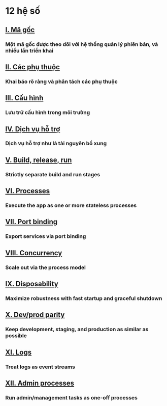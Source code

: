 12 hệ số
========

## [I. Mã gốc](./codebase)
### Một mã gốc được theo dõi với hệ thống quản lý phiên bản, và nhiều lần triển khai

## [II. Các phụ thuộc](./dependencies)
### Khai báo rõ ràng và phân tách các phụ thuộc

## [III. Cấu hình](./config)
### Lưu trữ cấu hình trong môi trường

## [IV. Dịch vụ hỗ trợ](./backing-services)
### Dịch vụ hỗ trợ như là tài nguyên bổ xung

## [V. Build, release, run](./build-release-run)
### Strictly separate build and run stages

## [VI. Processes](./processes)
### Execute the app as one or more stateless processes

## [VII. Port binding](./port-binding)
### Export services via port binding

## [VIII. Concurrency](./concurrency)
### Scale out via the process model

## [IX. Disposability](./disposability)
### Maximize robustness with fast startup and graceful shutdown

## [X. Dev/prod parity](./dev-prod-parity)
### Keep development, staging, and production as similar as possible

## [XI. Logs](./logs)
### Treat logs as event streams

## [XII. Admin processes](./admin-processes)
### Run admin/management tasks as one-off processes
